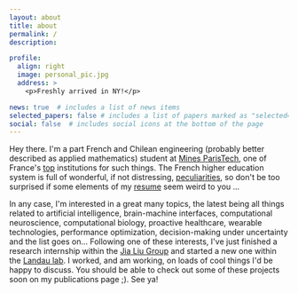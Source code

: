 ```yaml
---
layout: about
title: about
permalink: /
description: 

profile:
  align: right
  image: personal_pic.jpg
  address: >
    <p>Freshly arrived in NY!</p>

news: true  # includes a list of news items
selected_papers: false # includes a list of papers marked as "selected={true}"
social: false  # includes social icons at the bottom of the page
---
```


Hey there. I'm a part French and Chilean engineering (probably better described as applied mathematics) student at [Mines ParisTech](https://www.minesparis.psl.eu/), one of France's [top](https://etudiant.lefigaro.fr/article/classement-des-ecoles-d-ingenieurs_670e7e40-1ff2-11ea-88a9-d2e707b938cd/) institutions for such things. The French higher education system is full of wonderful, if not distressing, [peculiarities](http://www.understandfrance.org/France/Education.html#ecoles), so don't be too surprised if some elements of my [resume](/assets/pdf/cv_sebastian_partarrieu.pdf) seem weird to you ... 

In any case, I'm interested in a great many topics, the latest being all things related to artificial intelligence, brain-machine interfaces, computational neuroscience, computational biology, proactive healthcare, wearable technologies, performance optimization, decision-making under uncertainty and the list goes on... Following one of these interests, I've just finished a research internship within the [Jia Liu Group](https://liulab.seas.harvard.edu/) and started a new one within the [Landau lab](https://www.landaulab.org/). I worked, and am working, on loads of cool things I'd be happy to discuss. You should be able to check out some of these projects soon on my publications page ;). See ya!
